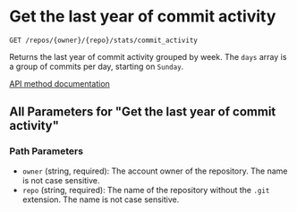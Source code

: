 # Get the last year of commit activity

`GET /repos/{owner}/{repo}/stats/commit_activity`

Returns the last year of commit activity grouped by week. The `days` array is a group of commits per day, starting on `Sunday`.

[API method documentation](https://docs.github.com/rest/metrics/statistics#get-the-last-year-of-commit-activity)

## All Parameters for "Get the last year of commit activity"

### Path Parameters

- `owner` (string, required): The account owner of the repository. The name is not case sensitive.
- `repo` (string, required): The name of the repository without the `.git` extension. The name is not case sensitive.